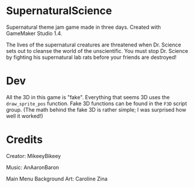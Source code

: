 # SupernaturalScience
Supernatural theme jam game made in three days. Created with GameMaker Studio 1.4.

The lives of the supernatural creatures are threatened when Dr. Science sets out to cleanse the world of the unscientific.
You must stop Dr. Science by fighting his supernatural lab rats before your friends are destroyed!

# Dev
All the 3D in this game is "fake". Everything that seems 3D uses the `draw_sprite_pos` function.
Fake 3D functions can be found in the `F3D` script group. (The math behind the fake 3D is rather simple; I was surprised how well it worked!)

# Credits
Creator: MikeeyBikeey

Music: AnAaronBaron

Main Menu Background Art: Caroline Zina
